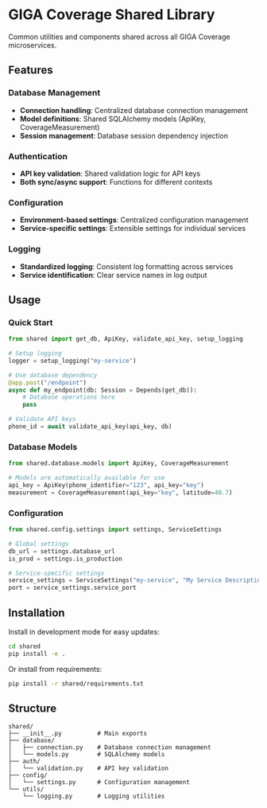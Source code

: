 # GIGA Coverage Shared Library

Common utilities and components shared across all GIGA Coverage microservices.

## Features

### Database Management

-   **Connection handling**: Centralized database connection management
-   **Model definitions**: Shared SQLAlchemy models (ApiKey, CoverageMeasurement)
-   **Session management**: Database session dependency injection

### Authentication

-   **API key validation**: Shared validation logic for API keys
-   **Both sync/async support**: Functions for different contexts

### Configuration

-   **Environment-based settings**: Centralized configuration management
-   **Service-specific settings**: Extensible settings for individual services

### Logging

-   **Standardized logging**: Consistent log formatting across services
-   **Service identification**: Clear service names in log output

## Usage

### Quick Start

```python
from shared import get_db, ApiKey, validate_api_key, setup_logging

# Setup logging
logger = setup_logging("my-service")

# Use database dependency
@app.post("/endpoint")
async def my_endpoint(db: Session = Depends(get_db)):
    # Database operations here
    pass

# Validate API keys
phone_id = await validate_api_key(api_key, db)
```

### Database Models

```python
from shared.database.models import ApiKey, CoverageMeasurement

# Models are automatically available for use
api_key = ApiKey(phone_identifier="123", api_key="key")
measurement = CoverageMeasurement(api_key="key", latitude=40.7)
```

### Configuration

```python
from shared.config.settings import settings, ServiceSettings

# Global settings
db_url = settings.database_url
is_prod = settings.is_production

# Service-specific settings
service_settings = ServiceSettings("my-service", "My Service Description")
port = service_settings.service_port
```

## Installation

Install in development mode for easy updates:

```bash
cd shared
pip install -e .
```

Or install from requirements:

```bash
pip install -r shared/requirements.txt
```

## Structure

```
shared/
├── __init__.py          # Main exports
├── database/
│   ├── connection.py    # Database connection management
│   └── models.py        # SQLAlchemy models
├── auth/
│   └── validation.py    # API key validation
├── config/
│   └── settings.py      # Configuration management
└── utils/
    └── logging.py       # Logging utilities
```
